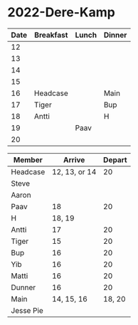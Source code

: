 # 2022-Dere-Kamp


| Date | Breakfast | Lunch | Dinner |
| ---- | --------- | ----- | ------ |
|12||||
|13||||
|14||||
|15||||
|16| Headcase | | Main |
|17| Tiger || Bup |
|18| Antti | | H |
|19|| Paav ||
|20||||

| Member | Arrive | Depart |
| ------ | ------ | ------ |
| Headcase | 12, 13, or 14 | 20 |
| Steve | | |
| Aaron | | |
| Paav | 18 | 20 |
| H | 18, 19 | |
| Antti | 17 | 20 |
| Tiger | 15 | 20 |
| Bup | 16 | 20 |
| Yib | 16 | 20 |
| Matti | 16 | 20 |
| Dunner | 16 | 20 |
| Main | 14, 15, 16 | 18, 20 |
| Jesse Pie | | |
